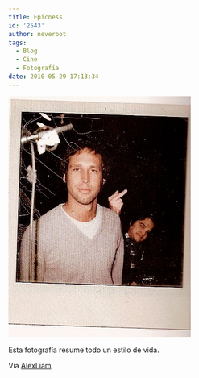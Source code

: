 ```yaml
---
title: Epicness
id: '2543'
author: neverbot
tags:
  - Blog
  - Cine
  - Fotografía
date: 2010-05-29 17:13:34
---
```


![201005291712.jpg](./epicness/201005291712.jpg)

Esta fotografía resume todo un estilo de vida.

Vía [AlexLiam](http://alexliam.tumblr.com/post/84147499)
